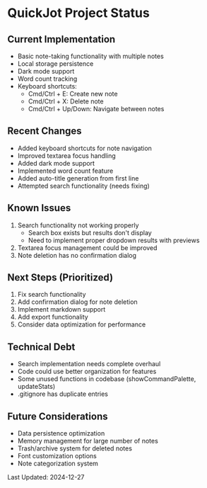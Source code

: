# QuickJot Project Status

## Current Implementation
- Basic note-taking functionality with multiple notes
- Local storage persistence
- Dark mode support
- Word count tracking
- Keyboard shortcuts:
  - Cmd/Ctrl + E: Create new note
  - Cmd/Ctrl + X: Delete note
  - Cmd/Ctrl + Up/Down: Navigate between notes

## Recent Changes
- Added keyboard shortcuts for note navigation
- Improved textarea focus handling
- Added dark mode support
- Implemented word count feature
- Added auto-title generation from first line
- Attempted search functionality (needs fixing)

## Known Issues
1. Search functionality not working properly
   - Search box exists but results don't display
   - Need to implement proper dropdown results with previews
2. Textarea focus management could be improved
3. Note deletion has no confirmation dialog

## Next Steps (Prioritized)
1. Fix search functionality
2. Add confirmation dialog for note deletion
3. Implement markdown support
4. Add export functionality
5. Consider data optimization for performance

## Technical Debt
- Search implementation needs complete overhaul
- Code could use better organization for features
- Some unused functions in codebase (showCommandPalette, updateStats)
- .gitignore has duplicate entries

## Future Considerations
- Data persistence optimization
- Memory management for large number of notes
- Trash/archive system for deleted notes
- Font customization options
- Note categorization system

Last Updated: 2024-12-27
